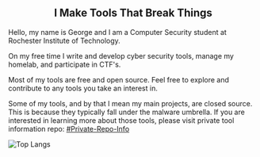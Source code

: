 <H2 align="center">I Make Tools That Break Things</h2>
Hello, my name is George and I am a Computer Security student at Rochester Institute of Technology.


 On my free time I write and develop cyber security tools, manage my homelab, and participate in CTF's. 
 
 Most of my tools are free and open source. Feel free to explore and contribute to any tools you take an interest in.  


Some of my tools, and by that I mean my main projects, are closed source. This is because they typically fall under the malware umbrella. If you are interested in learning more about those tools, please visit private tool information repo: [#Private-Repo-Info](https://github.com/F1shh-sec/Private-Repo-Info)

![Top Langs](https://github-readme-stats.vercel.app/api/top-langs/?username=f1shh-sec&layout=compact&theme=dark&hide=css,javascript,html,scss)

